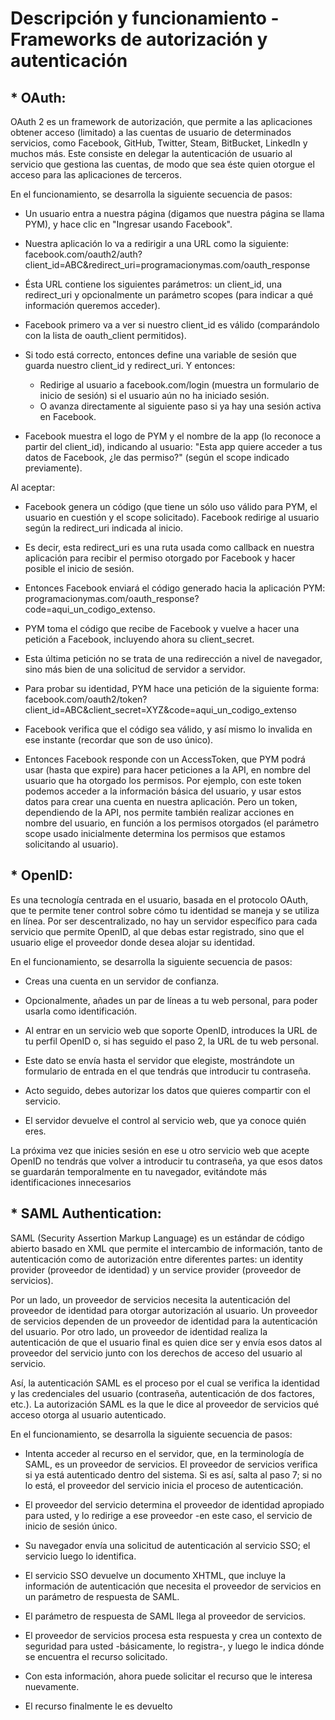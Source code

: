 # Descripción y funcionamiento - Frameworks de autorización y autenticación

## * OAuth:

OAuth 2 es un framework de autorización, que permite a las aplicaciones obtener acceso (limitado) a las cuentas de usuario de determinados servicios, como Facebook, GitHub, Twitter, Steam, BitBucket, LinkedIn y muchos más. Este consiste en delegar la autenticación de usuario al servicio que gestiona las cuentas, de modo que sea éste quien otorgue el acceso para las aplicaciones de terceros.

En el funcionamiento, se desarrolla la siguiente secuencia de pasos:

* Un usuario entra a nuestra página (digamos que nuestra página se llama PYM), y hace clic en "Ingresar usando Facebook".

* Nuestra aplicación lo va a redirigir a una URL como la siguiente: facebook.com/oauth2/auth?client_id=ABC&redirect_uri=programacionymas.com/oauth_response

* Ésta URL contiene los siguientes parámetros: un client_id, una redirect_uri y opcionalmente un parámetro scopes (para indicar a qué información queremos acceder).

* Facebook primero va a ver si nuestro client_id es válido (comparándolo con la lista de oauth_client permitidos).

* Si todo está correcto, entonces define una variable de sesión que guarda nuestro client_id y redirect_uri. Y entonces:

  * Redirige al usuario a facebook.com/login (muestra un formulario de inicio de sesión) si el usuario aún no ha iniciado sesión.
  * O avanza directamente al siguiente paso si ya hay una sesión activa en Facebook.

* Facebook muestra el logo de PYM y el nombre de la app (lo reconoce a partir del client_id), indicando al usuario: "Esta app quiere acceder a tus datos de Facebook, ¿le das permiso?" (según el scope indicado previamente).

Al aceptar:

* Facebook genera un código (que tiene un sólo uso válido para PYM, el usuario en cuestión y el scope solicitado). Facebook redirige al usuario según la redirect_uri indicada al inicio.

* Es decir, esta redirect_uri es una ruta usada como callback en nuestra aplicación para recibir el permiso otorgado por Facebook y hacer posible el inicio de sesión.

* Entonces Facebook enviará el código generado hacia la aplicación PYM: programacionymas.com/oauth_response?code=aqui_un_codigo_extenso.

* PYM toma el código que recibe de Facebook y vuelve a hacer una petición a Facebook, incluyendo ahora su client_secret.

* Esta última petición no se trata de una redirección a nivel de navegador, sino más bien de una solicitud de servidor a servidor.

* Para probar su identidad, PYM hace una petición de la siguiente forma: facebook.com/oauth2/token?client_id=ABC&client_secret=XYZ&code=aqui_un_codigo_extenso

* Facebook verifica que el código sea válido, y así mismo lo invalida en ese instante (recordar que son de uso único).

* Entonces Facebook responde con un AccessToken, que PYM podrá usar (hasta que expire) para hacer peticiones a la API, en nombre del usuario que ha otorgado los permisos. Por ejemplo, con este token podemos acceder a la información básica del usuario, y usar estos datos para crear una cuenta en nuestra aplicación. Pero un token, dependiendo de la API, nos permite también realizar acciones en nombre del usuario, en función a los permisos otorgados (el parámetro scope usado inicialmente determina los permisos que estamos solicitando al usuario).

## * OpenID:

Es una tecnología centrada en el usuario, basada en el protocolo OAuth, que te permite tener control sobre cómo tu identidad se maneja y se utiliza en línea. Por ser descentralizado, no hay un servidor específico para cada servicio que permite OpenID, al que debas estar registrado, sino que el usuario elige el proveedor donde desea alojar su identidad.

En el funcionamiento, se desarrolla la siguiente secuencia de pasos:

* Creas una cuenta en un servidor de confianza.

* Opcionalmente, añades un par de líneas a tu web personal, para poder usarla como identificación.

* Al entrar en un servicio web que soporte OpenID, introduces la URL de tu perfil OpenID o, si has seguido el paso 2, la URL de tu web personal.

* Este dato se envía hasta el servidor que elegiste, mostrándote un formulario de entrada en el que tendrás que introducir tu contraseña.

* Acto seguido, debes autorizar los datos que quieres compartir con el servicio.

* El servidor devuelve el control al servicio web, que ya conoce quién eres.

La próxima vez que inicies sesión en ese u otro servicio web que acepte OpenID no tendrás que volver a introducir tu contraseña, ya que esos datos se guardarán temporalmente en tu navegador, evitándote más identificaciones innecesarios

## * SAML Authentication:

SAML (Security Assertion Markup Language) es un estándar de código abierto basado en XML que permite el intercambio de información, tanto de autenticación como de autorización entre diferentes partes: un identity provider (proveedor de identidad) y un service provider (proveedor de servicios).

Por un lado, un proveedor de servicios necesita la autenticación del proveedor de identidad para otorgar autorización al usuario. Un proveedor de servicios dependen de un proveedor de identidad para la autenticación del usuario. Por otro lado, un proveedor de identidad realiza la autenticación de que el usuario final es quien dice ser y envía esos datos al proveedor del servicio junto con los derechos de acceso del usuario al servicio.

Así, la autenticación SAML es el proceso por el cual se verifica la identidad y las credenciales del usuario (contraseña, autenticación de dos factores, etc.). La autorización SAML es la que le dice al proveedor de servicios qué acceso otorga al usuario autenticado.

En el funcionamiento, se desarrolla la siguiente secuencia de pasos:

* Intenta acceder al recurso en el servidor, que, en la terminología de SAML, es un proveedor de servicios. El proveedor de servicios verifica si ya está autenticado dentro del sistema. Si es así, salta al paso 7; si no lo está, el proveedor del servicio inicia el proceso de autenticación.

* El proveedor del servicio determina el proveedor de identidad apropiado para usted, y lo redirige a ese proveedor -en este caso, el servicio de inicio de sesión único.

* Su navegador envía una solicitud de autenticación al servicio SSO; el servicio luego lo identifica.

* El servicio SSO devuelve un documento XHTML, que incluye la información de autenticación que necesita el proveedor de servicios en un parámetro de respuesta de SAML.

* El parámetro de respuesta de SAML llega al proveedor de servicios.

* El proveedor de servicios procesa esta respuesta y crea un contexto de seguridad para usted -básicamente, lo registra-, y luego le indica dónde se encuentra el recurso solicitado.

* Con esta información, ahora puede solicitar el recurso que le interesa nuevamente.

* El recurso finalmente le es devuelto

